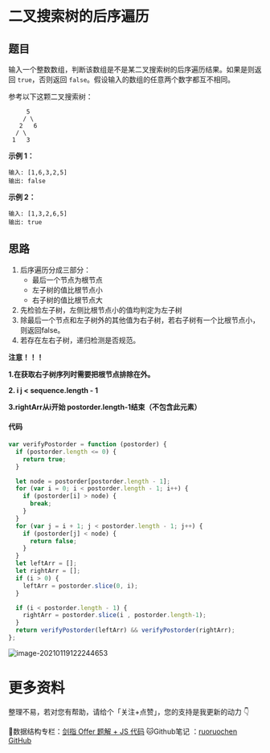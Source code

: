 # 二叉搜索树的后序遍历

## 题目

输入一个整数数组，判断该数组是不是某二叉搜索树的后序遍历结果。如果是则返回 `true`，否则返回 `false`。假设输入的数组的任意两个数字都互不相同。

参考以下这颗二叉搜索树：


         5
        / \
       2   6
      / \
     1   3
**示例 1：**

```
输入: [1,6,3,2,5]
输出: false
```

**示例 2：**

```
输入: [1,3,2,6,5]
输出: true
```

## 思路

1. 后序遍历分成三部分：
   - 最后一个节点为根节点
   - 左子树的值比根节点小
   - 右子树的值比根节点大
2. 先检验左子树，左侧比根节点小的值均判定为左子树
3. 除最后一个节点和左子树外的其他值为右子树，若右子树有一个比根节点小，则返回false。
4. 若存在左右子树，递归检测是否规范。

**注意！！！**

**1.在获取右子树序列时需要把根节点排除在外。**

**2. i j < sequence.length - 1**

**3.rightArr从i开始 postorder.length-1结束（不包含此元素）**

#### 代码

```js
var verifyPostorder = function (postorder) {
  if (postorder.length <= 0) {
    return true;
  }

  let node = postorder[postorder.length - 1];
  for (var i = 0; i < postorder.length - 1; i++) {
    if (postorder[i] > node) {
      break;
    }
  }
  for (var j = i + 1; j < postorder.length - 1; j++) {
    if (postorder[j] < node) {
      return false;
    }
  }
  let leftArr = [];
  let rightArr = [];
  if (i > 0) {
    leftArr = postorder.slice(0, i);
  }

  if (i < postorder.length - 1) {
    rightArr = postorder.slice(i , postorder.length-1);
  }
  return verifyPostorder(leftArr) && verifyPostorder(rightArr);
};
```

![image-20210119122244653](http://ruoruochen-img-bed.oss-cn-beijing.aliyuncs.com/img/image-20210119122244653.png)

# 更多资料

整理不易，若对您有帮助，请给个「关注+点赞」，您的支持是我更新的动力 👇

📖数据结构专栏：[剑指 Offer 题解 + JS 代码](https://blog.csdn.net/weixin_43786756/category_10716516.html) 
🐱Github笔记 ：[ruoruochen GitHub](https://github.com/ruoruochen/front-end-note)